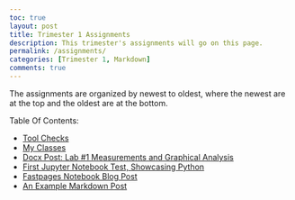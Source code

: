```yaml
---
toc: true
layout: post
title: Trimester 1 Assignments
description: This trimester's assignments will go on this page.
permalink: /assignments/
categories: [Trimester 1, Markdown]
comments: true
---
```


The assignments are organized by newest to oldest, where the newest are at the top and the oldest are at the bottom.

Table Of Contents:
- [Tool Checks](https://davidvasilev1.github.io/fastpages/jupyter/trimester%201/2022/08/28/tool-check.html)
- [My Classes](https://davidvasilev1.github.io/fastpages/markdown/trimester%201/classes/2022/08/28/classes.html)
- [Docx Post: Lab #1 Measurements and Graphical Analysis](https://davidvasilev1.github.io/fastpages/2022/08/26/Lab-1-Measurements-and-Graphical-Analysis.html)
- [First Jupyter Notebook Test, Showcasing Python](https://davidvasilev1.github.io/fastpages/trimester%201/python/2022/08/21/jupyter-notebook.html)
- [Fastpages Notebook Blog Post](https://davidvasilev1.github.io/fastpages/jupyter/trimester%201/2020/02/20/test.html)
- [An Example Markdown Post](https://davidvasilev1.github.io/fastpages/markdown/trimester%201/2020/01/14/test-markdown-post.html)